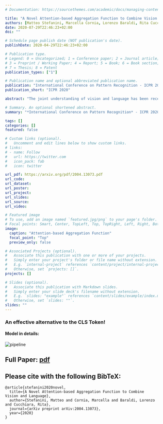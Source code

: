 ```yaml
---
# Documentation: https://sourcethemes.com/academic/docs/managing-content/

title: "A Novel Attention-based Aggregation Function to Combine Vision and Language"
authors: [Matteo Stefanini, Marcella Cornia, Lorenzo Baraldi, Rita Cucchiara]
date: 2020-07-29T22:46:23+02:00
doi: ""

# Schedule page publish date (NOT publication's date).
publishDate: 2020-04-29T22:46:23+02:00

# Publication type.
# Legend: 0 = Uncategorized; 1 = Conference paper; 2 = Journal article;
# 3 = Preprint / Working Paper; 4 = Report; 5 = Book; 6 = Book section;
# 7 = Thesis; 8 = Patent
publication_types: ["1"]

# Publication name and optional abbreviated publication name.
publication: "International Conference on Pattern Recognition - ICPR 2020"
publication_short: "ICPR 2020"

abstract: "The joint understanding of vision and language has been recently gaining a lot of attention in both the Computer Vision and Natural Language Processing communities, with the emergence of tasks such as image captioning, image-text matching, and visual question answering. As both images and text can be encoded as sets or sequences of elements -like regions and words- proper reduction functions are needed to transform a set of encoded elements into a single response, like a classification or similarity score. In this paper, we propose a novel fully-attentive reduction method for vision and language. Specifically, our approach computes a set of scores for each element of each modality employing a novel variant of cross-attention, and performs a learnable and cross-modal reduction, which can be used for both classification and ranking. We test our approach on image-text matching and visual question answering, building fair comparisons with other reduction choices, on both COCO and VQA 2.0 datasets. Experimentally, we demonstrate that our approach leads to a performance increase on both tasks. Further, we conduct ablation studies to validate the role of each component of the approach."

# Summary. An optional shortened abstract.
summary: "*International Conference on Pattern Recognition* - ICPR 2020"

tags: []
categories: []
featured: false

# Custom links (optional).
#   Uncomment and edit lines below to show custom links.
# links:
# - name: Follow
#   url: https://twitter.com
#   icon_pack: fab
#   icon: twitter

url_pdf: https://arxiv.org/pdf/2004.13073.pdf
url_code:
url_dataset:
url_poster:
url_project:
url_slides:
url_source:
url_video:

# Featured image
# To use, add an image named `featured.jpg/png` to your page's folder. 
# Focal points: Smart, Center, TopLeft, Top, TopRight, Left, Right, BottomLeft, Bottom, BottomRight.
image:
  caption: "Attention-based Aggregation Function"
  focal_point: "Top"
  preview_only: false

# Associated Projects (optional).
#   Associate this publication with one or more of your projects.
#   Simply enter your project's folder or file name without extension.
#   E.g. `internal-project` references `content/project/internal-project/index.md`.
#   Otherwise, set `projects: []`.
projects: []

# Slides (optional).
#   Associate this publication with Markdown slides.
#   Simply enter your slide deck's filename without extension.
#   E.g. `slides: "example"` references `content/slides/example/index.md`.
#   Otherwise, set `slides: ""`.
slides: ""
---
```


### An effective alternative to the CLS Token!

#### Model in details:

![pipeline](/img/aggregation_pipeline.png)

## Full Paper: [pdf](https://arxiv.org/pdf/2004.13073.pdf)

## Please cite with the following BibTeX:

```
@article{stefanini2020novel,
  title={A Novel Attention-based Aggregation Function to Combine Vision and Language},
  author={Stefanini, Matteo and Cornia, Marcella and Baraldi, Lorenzo and Cucchiara, Rita},
  journal={arXiv preprint arXiv:2004.13073},
  year={2020}
}
```
